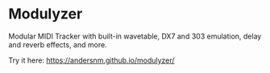 # Modulyzer

Modular MIDI Tracker with built-in wavetable, DX7 and 303 emulation, delay and reverb effects, and more.

Try it here: https://andersnm.github.io/modulyzer/
